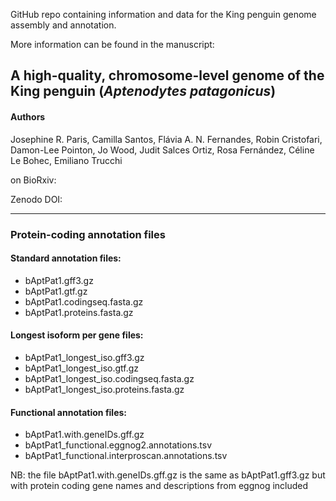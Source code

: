 GitHub repo containing information and data for the King penguin genome assembly and annotation.

More information can be found in the manuscript:

## A high-quality, chromosome-level genome of the King penguin (_Aptenodytes patagonicus_)

#### Authors
Josephine R. Paris, Camilla Santos, Flávia A. N. Fernandes, Robin Cristofari, Damon-Lee Pointon, Jo Wood, Judit Salces Ortiz, Rosa Fernández, Céline Le Bohec, Emiliano Trucchi

on BioRxiv: 

Zenodo DOI: 

-----------------------

### Protein-coding annotation files

#### Standard annotation files:
* bAptPat1.gff3.gz
* bAptPat1.gtf.gz
* bAptPat1.codingseq.fasta.gz
* bAptPat1.proteins.fasta.gz

#### Longest isoform per gene files:
* bAptPat1_longest_iso.gff3.gz
* bAptPat1_longest_iso.gtf.gz
* bAptPat1_longest_iso.codingseq.fasta.gz
* bAptPat1_longest_iso.proteins.fasta.gz

#### Functional annotation files:
* bAptPat1.with.geneIDs.gff.gz
* bAptPat1_functional.eggnog2.annotations.tsv
* bAptPat1_functional.interproscan.annotations.tsv

NB: the file bAptPat1.with.geneIDs.gff.gz is the same as bAptPat1.gff3.gz but with protein coding gene names and descriptions from eggnog included



